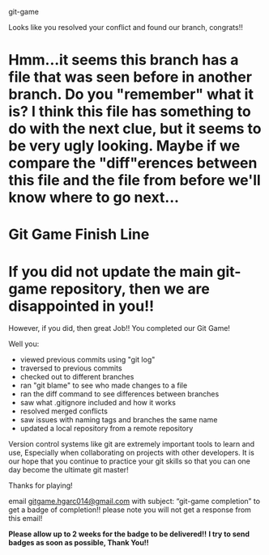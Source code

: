 git-game


Looks like you resolved your conflict and found our branch, congrats!!

Hmm...it seems this branch has a file that was seen before in another branch.
Do you "remember" what it is?
I think this file has something to do with the next clue, but it seems to be very ugly looking.
Maybe if we compare the "diff"erences between this file and the file from before we'll know where to go next...
=======
Git Game Finish Line
==========

If you did not update the main git-game repository, then we are disappointed in you!!
=======

However, if you did, then great Job!!
You completed our Git Game!


Well you:

- viewed previous commits using "git log"
- traversed to previous commits
- checked out to different branches
- ran "git blame" to see who made changes to a file
- ran the diff command to see differences between branches
- saw what .gitignore included and how it works
- resolved merged conflicts
- saw issues with naming tags and branches the same name
- updated a local repository from a remote repository

 Version control systems like git are extremely important tools to learn and use,
 Especially when collaborating on projects with other developers.
 It is our hope that you continue to practice your git skills so that you can one day become the ultimate git master!

 Thanks for playing!

 email gitgame.hgarc014@gmail.com with subject: “git-game completion” to get a badge of completion!!
 please note you will not get a response from this email!

 **Please allow up to 2 weeks for the badge to be delivered!!**
 **I try to send badges as soon as possible, Thank You!!**

